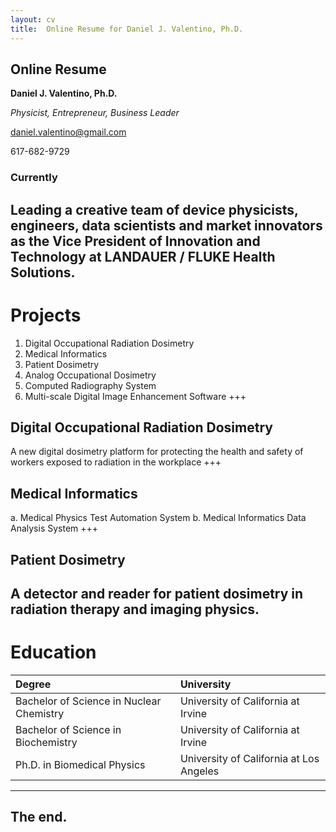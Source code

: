 ```yaml
---
layout: cv
title:  Online Resume for Daniel J. Valentino, Ph.D.
---
```

## Online Resume
**Daniel J. Valentino, Ph.D.**

*Physicist, Entrepreneur, Business Leader*

daniel.valentino@gmail.com

617-682-9729

### Currently
Leading a creative team of device physicists, engineers, data scientists and market innovators as the Vice President of Innovation and Technology at LANDAUER / FLUKE Health Solutions.
---
# Projects
1. Digital Occupational Radiation Dosimetry
2. Medical Informatics
3. Patient Dosimetry
4. Analog Occupational Dosimetry
5. Computed Radiography System
6. Multi-scale Digital Image Enhancement Software
+++
## Digital Occupational Radiation Dosimetry
A new digital dosimetry platform for protecting the health and safety of workers exposed to radiation in the workplace
+++
## Medical Informatics
a. Medical Physics Test Automation System
b. Medical Informatics Data Analysis System
+++
## Patient Dosimetry
A detector and reader for patient dosimetry in radiation therapy and imaging physics.
---
# Education
|                                Degree                                |                University               |
|:--------------------------------------------------------------------|:---------------------------------------|
| Bachelor of Science in Nuclear Chemistry | University of California at Irvine |
| Bachelor of Science in Biochemistry | University of California at Irvine |
| Ph.D. in Biomedical Physics  | University of California at Los Angeles |

---
## The end.
<!--stackedit_data:
eyJoaXN0b3J5IjpbLTExNTk5NTY2MzUsLTIzMzgxMzgxMSwxNT
gwMzc2MTgyLC02MzI0NzYxNDQsOTcxNTE4NzYyLC01MjA2NDQy
ODYsLTEyNDM4MjkzXX0=
-->